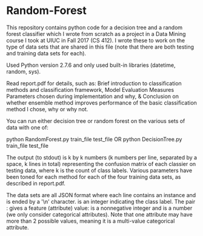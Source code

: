 # Random-Forest

This repository contains python code for a decision tree and a random forest classifier which I wrote from scratch as a project in a Data Mining course I took at UIUC in Fall 2017 (CS 412). I wrote these to work on the type of data sets that are shared in this file (note that there are both testing and training data sets for each).

Used Python version 2.7.6 and only used built-in libraries (datetime, random, sys).

Read report.pdf for details, such as: Brief introduction to classification methods and classification framework, Model Evaluation Measures Parameters chosen during implementation and why, & Conclusion on whether ensemble method improves performance of the basic classification method I chose, why or why not.

You can run either decision tree or random forest on the various sets of data with one of:

python RandomForest.py train_file test_file OR python DecisionTree.py train_file test_file

The output (to stdout) is k by k numbers (k numbers per line, separated by a space, k lines in total) representing the confusion matrix of each classier on testing data, where k is the count of class labels. Various parameters have been toned for each method for each of the four training data sets, as described in report.pdf.

The data sets are all JSON format where each line contains an instance and is ended by a '\n' character. <label> is an integer indicating the class label. The pair <index>: <value> gives a feature (attribute) value: <index> is a non­negative integer and <value> is a number (we only consider categorical attributes). Note that one attribute may have more than 2 possible values, meaning it is a multi-value categorical attribute.
